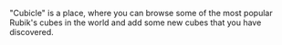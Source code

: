 "Cubicle" is a place, where you can browse some of the most popular Rubik's cubes in the world and add some new cubes that you have discovered. 
